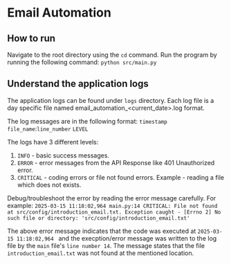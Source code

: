 # Email Automation

## How to run
Navigate to the root directory using the ```cd``` command. 
Run the program by running the following command:
```python src/main.py```

## Understand the application logs

The application logs can be found under ```logs``` directory. Each log file is a day specific file named email_automation_<current_date>.log format.

The log messages are in the following format:
```timestamp``` ```file_name```:```line_number``` ```LEVEL```

The logs have 3 different levels:
1. ```INFO``` - basic success messages.
2. ```ERROR``` - error messages from the API Response like 401 Unauthorized error.
3. ```CRITICAL``` - coding errors or file not found errors. Example - reading a file which does not exists.

Debug/troubleshoot the error by reading the error message carefully.
For example: 
```2025-03-15 11:18:02,964 main.py:14 CRITICAL: File not found at src/config/introduction_email.txt. Exception caught - [Errno 2] No such file or directory: 'src/config/introduction_email.txt'```

The above error message indicates that the code was executed at ```2025-03-15 11:18:02,964 ``` and the execption/error message was written to the log file by the ```main``` file's ```line number 14```. The message states that the file ```introduction_email.txt``` was not found at the mentioned location.

